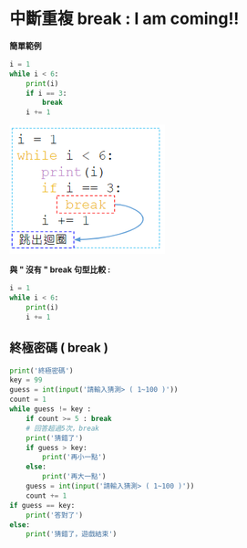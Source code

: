 # 中斷重複 break :  I am coming!!

**簡單範例**

```python
i = 1
while i < 6:
	print(i)
	if i == 3:
		break
	i += 1
```

![](../../.gitbook/assets/image%20%2850%29.png)

**與 " 沒有 " break 句型比較 :**

```python
i = 1
while i < 6:
	print(i)
	i += 1
```

## **終極密碼 \( break \)**

```python
print('終極密碼')
key = 99
guess = int(input('請輸入猜測> ( 1~100 )'))
count = 1
while guess != key :
	if count >= 5 : break
	# 回答超過5次，break
	print('猜錯了')
	if guess > key:
		print('再小一點')
	else:
		print('再大一點')
	guess = int(input('請輸入猜測> ( 1~100 )'))
	count += 1
if guess == key:
	print('答對了')
else:
	print('猜錯了，遊戲結束')

```

